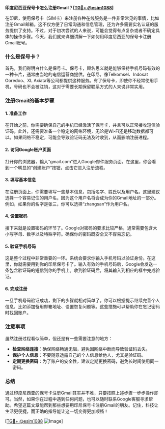 **印度尼西亚保号卡怎么注册Gmail？[[TG💪+ @esim1088](https://t.me/s/esim1088)]**

在印尼，使用保号卡（SIM卡）来注册各种在线服务是一件非常常见的事情，比如注册Gmail邮箱。这不仅方便了日常沟通和信息管理，还为许多需要实名认证的服务提供了支持。不过，对于初次尝试的人来说，可能会觉得有点复杂或者不确定具体的操作步骤。今天，我们就来详细讲解一下如何用印度尼西亚的保号卡注册Gmail账号。

### 什么是保号卡？

首先，我们得明白什么是保号卡。保号卡，顾名思义就是能够保持手机号码有效的一种卡片，通常由当地的电信运营商提供。在印尼，像Telkomsel、Indosat Ooredoo、XL Axiata等公司都提供这种服务。有了保号卡，即使你不经常使用手机，号码也不会被注销，这对于需要长期保留联系方式的人来说非常实用。

### 注册Gmail的基本步骤

#### 1. 准备工作

在开始之前，你需要确保自己的手机已经激活了保号卡，并且可以正常接收短信验证码。此外，还需要准备一个稳定的网络环境，无论是Wi-Fi还是移动数据都可以。如果网络不稳定，可能会导致验证码无法及时收到，从而影响注册进程。

#### 2. 访问Google账户页面

打开你的浏览器，输入“gmail.com”进入Google邮件服务页面。在这里，你会看到一个明显的“创建账户”按钮，点击它进入注册流程。

#### 3. 填写基本信息

在注册页面上，你需要填写一些基本信息，包括名字、姓氏以及用户名。这里建议选择一个容易记住的用户名，因为这个用户名将会成为你的Gmail地址的一部分。例如，如果你的名字是张三，你可以选择“zhangsan”作为用户名。

#### 4. 设置密码

接下来就是设置密码的环节了。Google对密码的要求比较严格，通常需要包含大小写字母、数字以及特殊字符。确保你的密码既安全又不容易忘记。

#### 5. 验证手机号码

这是整个过程中非常重要的一环。系统会要求你输入手机号码以验证身份。在这里，你就需要用到你的印尼保号卡了。输入有效的手机号码后，Google会发送一条包含验证码的短信到你的手机上。收到验证码后，将其输入到相应的框中完成验证。

#### 6. 完成注册

一旦手机号码验证成功，剩下的步骤就相对简单了。你可以根据提示继续完善个人信息，比如添加备用邮箱地址、设置恢复问题等。这些措施可以帮助你在忘记密码时找回账户。

### 注意事项

虽然注册过程看似简单，但还是有一些需要注意的地方：

- **检查网络连接**：确保网络畅通无阻，避免因网络中断而导致验证码丢失。
- **保护个人信息**：不要随意透露自己的个人信息给他人，尤其是验证码。
- **定期更换密码**：为了账户的安全性，建议定期更换密码，避免长时间使用同一密码。

### 总结

通过印度尼西亚的保号卡注册Gmail其实并不难，只要按照上述步骤一步步操作即可。当然，如果你在过程中遇到任何问题，也可以随时联系Google客服寻求帮助。希望这篇文章能帮到那些想要用印尼保号卡注册Gmail的朋友。记住，科技让生活更便捷，而正确的指导能让这一切变得更加顺畅！

[[TG💪+ @esim1088](https://t.me/s/esim1088) ![Image](https://i.postimg.cc/4NQfJmqS/Snipaste-2025-05-13-00-14-12.png)]